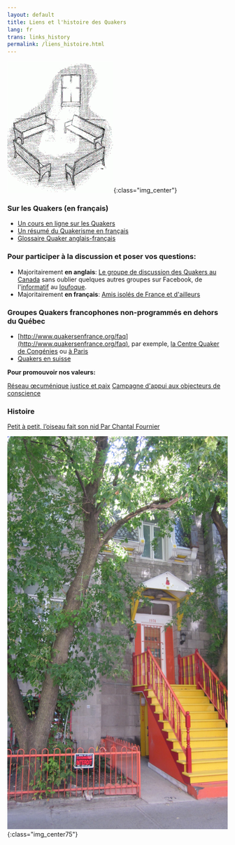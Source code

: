 ```yaml
---
layout: default
title: Liens et l'histoire des Quakers
lang: fr
trans: links_history
permalink: /liens_histoire.html
---
```

![Des bancs dans la lumière](assets/images/benches2-243x300.gif){:class="img_center"}

### Sur les Quakers (en français)

* [Un cours en ligne sur les Quakers](http://moodle.woodbrooke.org.uk/course/view.php?id=60#section-0)
* [Un résumé du Quakerisme en français](http://quaker.chez-alice.fr/)
* [Glossaire Quaker anglais-français](http://www.simongrant.org/quaker/gloss/enfr.html)

### Pour participer à la discussion et poser vos questions:
* Majoritairement **en anglais**: [Le groupe de discussion des Quakers au Canada](https://www.facebook.com/groups/532516183429702/)  sans oublier quelques autres groupes sur Facebook, de l'[informatif](https://www.facebook.com/groups/2207263944/) au [loufoque](https://www.facebook.com/groups/assbadfriends/).
* Majoritairement **en français**: [Amis isolés de France et d'ailleurs](https://www.facebook.com/groups/1693742737383648/)

### Groupes Quakers francophones non-programmés en dehors du Québec
* [http://www.quakersenfrance.org/faq](http://www.quakersenfrance.org/faq), par exemple, [la Centre Quaker de Congénies](https://www.maison-quaker-congenies.org/) ou [à Paris](https://www.facebook.com/CentreQuakerParis/)
* [Quakers en suisse](https://swiss-quakers.ch/fr/accueil/)

**Pour promouvoir nos valeurs:**

[Réseau œcuménique justice et paix](http://www.justicepaix.org)
[Campagne d'appui aux objecteurs de conscience](http://www.resisters.ca/)

### Histoire

[Petit à petit, l’oiseau fait son nid Par Chantal Fournier](/assets/PDF/MM-History-CF.V100.05.15.pdf)

![Our previous meetinghouse on de Maisonneuve](/assets/images/1974%20MaisW%20(1).JPG){:class="img_center75"}
